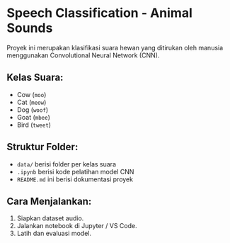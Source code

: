 
# Speech Classification - Animal Sounds

Proyek ini merupakan klasifikasi suara hewan yang ditirukan oleh manusia menggunakan Convolutional Neural Network (CNN).

## Kelas Suara:
- Cow (`moo`)
- Cat (`meow`)
- Dog (`woof`)
- Goat (`mbee`)
- Bird (`tweet`)

## Struktur Folder:
- `data/` berisi folder per kelas suara
- `.ipynb` berisi kode pelatihan model CNN
- `README.md` ini berisi dokumentasi proyek

## Cara Menjalankan:
1. Siapkan dataset audio.
2. Jalankan notebook di Jupyter / VS Code.
3. Latih dan evaluasi model.

